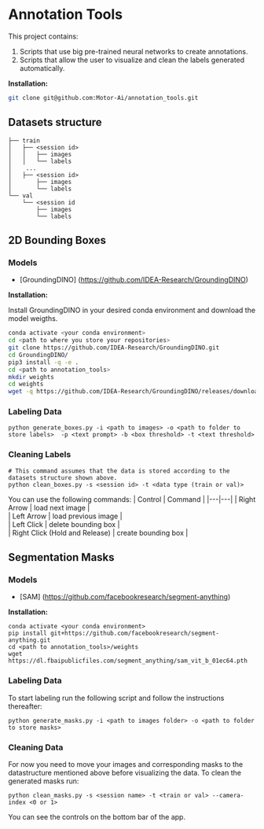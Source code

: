 # Annotation Tools
This project contains:
1. Scripts that use big pre-trained neural networks to create annotations. 
2. Scripts that allow the user to visualize and clean the labels generated automatically.

**Installation:**
```bash
git clone git@github.com:Motor-Ai/annotation_tools.git
```
## Datasets structure
```
├── train
│   ├── <session id>
│   │   ├── images
│   │   └── labels
│    ...
│   ├── <session id>
│       ├── images
│       └── labels
└── val
    └── <session id
        ├── images
        └── labels
```

## 2D Bounding Boxes
### Models
- [GroundingDINO] (https://github.com/IDEA-Research/GroundingDINO)

**Installation:**

Install GroundingDINO in your desired conda environment and download the model weigths.

```bash
conda activate <your conda environment>
cd <path to where you store your repositories>
git clone https://github.com/IDEA-Research/GroundingDINO.git
cd GroundingDINO/
pip3 install -q -e .
cd <path to annotation_tools>
mkdir weights
cd weights
wget -q https://github.com/IDEA-Research/GroundingDINO/releases/download/v0.1.0-alpha/groundingdino_swint_ogc.pth
```

### Labeling Data
```
python generate_boxes.py -i <path to images> -o <path to folder to store labels>  -p <text prompt> -b <box threshold> -t <text threshold>
```
### Cleaning Labels
```
# This command assumes that the data is stored according to the datasets structure shown above.
python clean_boxes.py -s <session id> -t <data type (train or val)>
```
You can use the following commands:
| Control  | Command  | 
|---|---|
| Right Arrow  | load next image  |  
| Left Arrow | load previous image  |    
|  Left Click | delete bounding box  |    
|  Right Click (Hold and Release) | create bounding box  |   

## Segmentation Masks
### Models
- [SAM] (https://github.com/facebookresearch/segment-anything)

**Installation:**
```
conda activate <your conda environment>
pip install git+https://github.com/facebookresearch/segment-anything.git
cd <path to annotation_tools>/weights
wget https://dl.fbaipublicfiles.com/segment_anything/sam_vit_b_01ec64.pth
```

### Labeling Data
To start labeling run the following script and follow the instructions thereafter:
```
python generate_masks.py -i <path to images folder> -o <path to folder to store masks> 
```

### Cleaning Data
For now you need to move your images and corresponding masks to the datastructure mentioned above before visualizing the data.
To clean the generated masks run:

```
python clean_masks.py -s <session name> -t <train or val> --camera-index <0 or 1>
```
You can see the controls on the bottom bar of the app.
